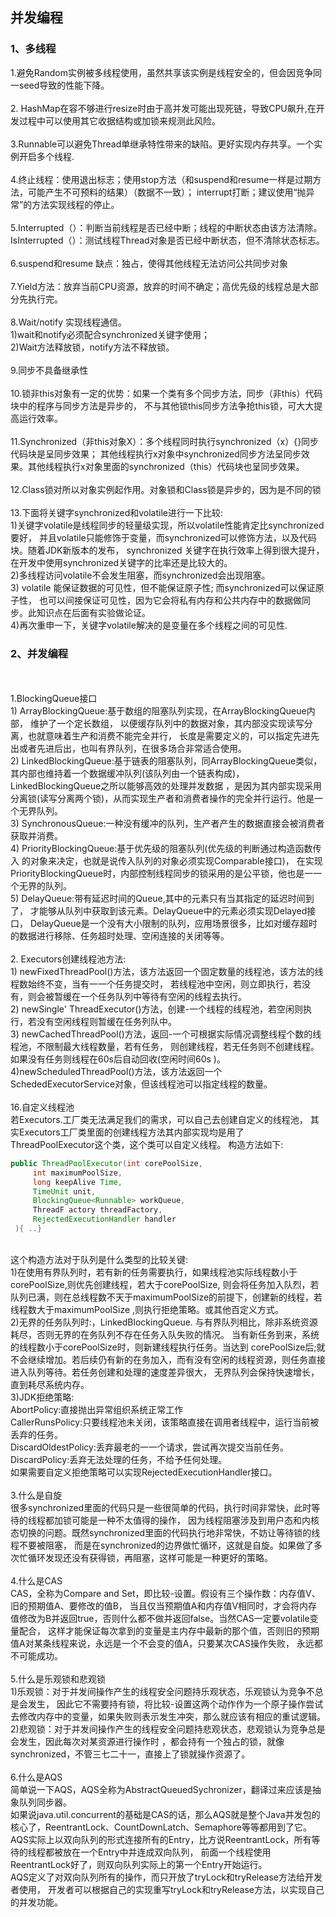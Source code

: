 ## 并发编程
### 1、多线程
1.避免Random实例被多线程使用，虽然共享该实例是线程安全的，但会因竞争同一seed导致的性能下降。
<br><br>2. HashMap在容不够进行resize时由于高并发可能出现死链，导致CPU飙升,在开发过程中可以使用其它收据结构或加锁来规测此风险。
<br><br>3.Runnable可以避免Thread单继承特性带来的缺陷。更好实现内存共享。一个实例开启多个线程.
<br><br>4.终止线程：使用退出标志；使用stop方法（和suspend和resume一样是过期方法，可能产生不可预料的结果）（数据不一致）；
interrupt打断；建议使用“抛异常”的方法实现线程的停止。
<br><br>5.Interrupted（）：判断当前线程是否已经中断；线程的中断状态由该方法清除。
<br>IsInterrupted（）：测试线程Thread对象是否已经中断状态，但不清除状态标志。
<br><br>6.suspend和resume 缺点：独占，使得其他线程无法访问公共同步对象
<br><br>7.Yield方法：放弃当前CPU资源，放弃的时间不确定；高优先级的线程总是大部分先执行完。
<br><br>8.Wait/notify 实现线程通信。
<br>1)wait和notify必须配合synchronized关键字使用；
<br>2)Wait方法释放锁，notify方法不释放锁。
<br><br>9.同步不具备继承性
<br><br>10.锁非this对象有一定的优势：如果一个类有多个同步方法，同步（非this）代码块中的程序与同步方法是异步的，
不与其他锁this同步方法争抢this锁，可大大提高运行效率。
<br><br>11.Synchronized（非this对象X）：多个线程同时执行synchronized（x）{}同步代码块是呈同步效果；
其他线程执行x对象中synchronized同步方法呈同步效果。其他线程执行x对象里面的synchronized（this）代码块也呈同步效果。
<br><br>12.Class锁对所以对象实例起作用。对象锁和Class锁是异步的，因为是不同的锁
<br><br>13.下面将关键字synchronized和volatile进行一下比较:
  <br>           1)关键字volatile是线程同步的轻量级实现，所以volatile性能肯定比synchronized要好，
  并且volatile只能修饰于变量，而synchronized可以修饰方法，以及代码块。随着JDK新版本的发布，
  synchronized 关键字在执行效率上得到很大提升，在开发中使用synchronized关键字的比率还是比较大的。
  <br>           2)多线程访问volatile不会发生阻塞，而synchronized会出现阻塞。
    <br>         3) volatile 能保证数据的可见性，但不能保证原子性;  而synchronized可以保证原子性，
    也可以间接保证可见性，因为它会将私有内存和公共内存中的数据做同步。此知识点在后面有实验做论证。
     <br>        4)再次重申一下，关键字volatile解决的是变量在多个线程之间的可见性.
### 2、并发编程
<br><br> 1.BlockingQueue接口
  <br>      1)  ArrayBlockingQueue:基于数组的阻塞队列实现，在ArrayBlockingQueue内部， 维护了一个定长数组，
  以便缓存队列中的数据对象，其内部没实现读写分离，也就意味着生产和消费不能完全并行，
  长度是需要定义的，可以指定先进先出或者先进后出，也叫有界队列，在很多场合非常适合使用。
  <br>       2) LinkedBlockingQueue:基于链表的阻塞队列，同ArrayBlockingQueue类似， 
  其内部也维持着一个数据缓冲队列(该队列由一个链表构成)，LinkedBlockingQueue之所以能够高效的处理并发数据
  ，是因为其内部实现采用分离锁(读写分离两个锁)，从而实现生产者和消费者操作的完全并行运行。他是一个无界队列。
   <br>    3) SynchronousQueue:一种没有缓冲的队列，生产者产生的数据直接会被消费者获取并消费。
    <br>   4)   PriorityBlockingQueue:基于优先级的阻塞队列(优先级的判断通过构造函数传入
    的对象来决定，也就是说传入队列的对象必须实现Comparable接口)，
    在实现PriorityBlockingQueue时，内部控制线程同步的锁采用的是公平锁，他也是一一个无界的队列。
    <br>    5)  DelayQueue:带有延迟时间的Queue,其中的元素只有当其指定的延迟时间到了，
    才能够从队列中获取到该元素。DelayQueue中的元素必须实现Delayed接口，
    DelayQueue是一个没有大小限制的队列，应用场景很多，比如对缓存超时的数据进行移除、任务超时处理、空闲连接的关闭等等。
<br><br> 2. Executors创建线程池方法:
 <br>        1) newFixedThreadPool()方法，该方法返回一个固定数量的线程池，该方法的线程数始终不变，当有一一个任务提交时，
 若线程池中空闲，则立即执行，若没有，则会被暂缓在一个任务队列中等待有空闲的线程去执行。
 <br>        2) newSingle' ThreadExecutor()方法，创建-一个线程的线程池，若空闲则执行，若没有空闲线程则暂缓在任务列队中。
   <br>      3) newCachedThreadPool()方法，返回-一个可根据实际情况调整线程个数的线程池，不限制最大线程数量，若有任务，
   则创建线程，若无任务则不创建线程。如果没有任务则线程在60s后自动回收(空闲时间60s )。
   <br>       4)newScheduledThreadPool()方法，该方法返回一个SchededExecutorService对象，但该线程池可以指定线程的数量。
<br><br>16.自定义线程池
   <br>若Executors.工厂类无法满足我们的需求，可以自己去创建自定义的线程池，
   其实Executors工厂类里面的创建线程方法其内部实现均是用了ThreadPoolExecutor这个类，这个类可以自定义线程。
   构造方法如下:
```Java
public ThreadPoolExecutor(int corePoolSize,
     int maximumPoolSize,
     long keepAlive Time,
     TimeUnit unit,
     BlockingQueue<Runnable> workQueue,
     ThreadF actory threadFactory,
     RejectedExecutionHandler handler
 ){ ..}
 ```
   <br>这个构造方法对于队列是什么类型的比较关键:
   <br>1)在使用有界队列时，若有新的任务需要执行，如果线程池实际线程数小于corePoolSize,则优先创建线程，若大于corePoolSize, 
   则会将任务加入队烈，若队列已满，则在总线程数不天于maximumPoolSize的前提下，创建新的线程，若线程数大于maximumPoolSize
   ,则执行拒绝策略。或其他百定义方式。
   <br>2)无界的任务队列时:，LinkedBlockingQueue. 与有界队列相比，除非系统资源耗尽，否则无界的在务队列不存在任务入队失败的情况。
   当有新任务到来，系统的线程数小于corePoolSize时，则新建线程执行任务。当达到
   corePoolSize后;就不会继续增加。若后续仍有新的在务加入，而有没有空闲的线程资源，则任务直接进入队列等待。若任务创建和处理的速度差异很大，
   无界队列会保持快速增长，直到耗尽系统内存。
   <br>3)JDK拒绝策略:
     <br>AbortPolicy:直接抛出异常组织系统正常工作
    <br> CallerRunsPolicy:只要线程池未关闭，该策略直接在调用者线程中，运行当前被丢弃的任务。
    <br> DiscardOldestPolicy:丢弃最老的一一个请求，尝试再次提交当前任务。
    <br> DiscardPolicy:丢弃无法处理的任务，不给予任何处理。
   <br>如果需要自定义拒绝策略可以实现RejectedExecutionHandler接口。
<br><br>3.什么是自旋
<br>很多synchronized里面的代码只是一些很简单的代码，执行时间非常快，此时等待的线程都加锁可能是一种不太值得的操作，
因为线程阻塞涉及到用户态和内核态切换的问题。既然synchronized里面的代码执行地非常快，不妨让等待锁的线程不要被阻塞，
而是在synchronized的边界做忙循环，这就是自旋。如果做了多次忙循环发现还没有获得锁，再阻塞，这样可能是一种更好的策略。 
<br><br>4.什么是CAS
<br>CAS，全称为Compare and Set，即比较-设置。假设有三个操作数：内存值V、旧的预期值A、要修改的值B，
当且仅当预期值A和内存值V相同时，才会将内存值修改为B并返回true，否则什么都不做并返回false。当然CAS一定要volatile变量配合，
这样才能保证每次拿到的变量是主内存中最新的那个值，否则旧的预期值A对某条线程来说，永远是一个不会变的值A，只要某次CAS操作失败，
永远都不可能成功。
<br><br>5.什么是乐观锁和悲观锁
<br>1)乐观锁：对于并发间操作产生的线程安全问题持乐观状态，乐观锁认为竞争不总是会发生，
因此它不需要持有锁，将比较-设置这两个动作作为一个原子操作尝试去修改内存中的变量，如果失败则表示发生冲突，那么就应该有相应的重试逻辑。
<br>2)悲观锁：对于并发间操作产生的线程安全问题持悲观状态，悲观锁认为竞争总是会发生，因此每次对某资源进行操作时
，都会持有一个独占的锁，就像synchronized，不管三七二十一，直接上了锁就操作资源了。 
<br><br>6.什么是AQS
<br>简单说一下AQS，AQS全称为AbstractQueuedSychronizer，翻译过来应该是抽象队列同步器。
<br>如果说java.util.concurrent的基础是CAS的话，那么AQS就是整个Java并发包的核心了，ReentrantLock、CountDownLatch、Semaphore等等都用到了它。
AQS实际上以双向队列的形式连接所有的Entry，比方说ReentrantLock，所有等待的线程都被放在一个Entry中并连成双向队列，
前面一个线程使用ReentrantLock好了，则双向队列实际上的第一个Entry开始运行。
<br>AQS定义了对双向队列所有的操作，而只开放了tryLock和tryRelease方法给开发者使用，
开发者可以根据自己的实现重写tryLock和tryRelease方法，以实现自己的并发功能。





        

        




